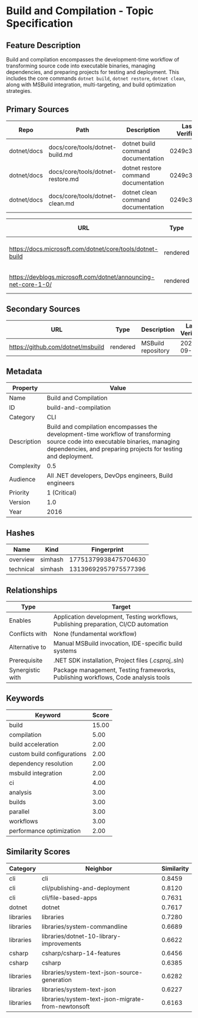 # Build and Compilation - Topic Specification

## Feature Description

Build and compilation encompasses the development-time workflow of transforming source code into executable binaries, managing dependencies, and preparing projects for testing and deployment. This includes the core commands `dotnet build`, `dotnet restore`, `dotnet clean`, along with MSBuild integration, multi-targeting, and build optimization strategies.

## Primary Sources

| Repo | Path | Description | Last Verified |
| --- | --- | --- | --- |
| dotnet/docs | docs/core/tools/dotnet-build.md | dotnet build command documentation | 0249c38f27 |
| dotnet/docs | docs/core/tools/dotnet-restore.md | dotnet restore command documentation | 0249c38f27 |
| dotnet/docs | docs/core/tools/dotnet-clean.md | dotnet clean command documentation | 0249c38f27 |

| URL | Type | Description | Last Verified |
| --- | --- | --- | --- |
| https://docs.microsoft.com/dotnet/core/tools/dotnet-build | rendered | Main dotnet build command documentation | 2025-09-20 |
| https://devblogs.microsoft.com/dotnet/announcing-net-core-1-0/ | rendered | Official .NET Core 1.0 announcement | 2025-09-20 |

## Secondary Sources

| URL | Type | Description | Last Verified |
| --- | --- | --- | --- |
| https://github.com/dotnet/msbuild | rendered | MSBuild repository | 2025-09-20 |

## Metadata

| Property | Value |
| --- | --- |
| Name | Build and Compilation |
| ID | build-and-compilation |
| Category | CLI |
| Description | Build and compilation encompasses the development-time workflow of transforming source code into executable binaries, managing dependencies, and preparing projects for testing and deployment. |
| Complexity | 0.5 |
| Audience | All .NET developers, DevOps engineers, Build engineers |
| Priority | 1 (Critical) |
| Version | 1.0 |
| Year | 2016 |

## Hashes

| Name | Kind | Fingerprint |
|------|------|-------------|
| overview | simhash | 17751379938475704630 |
| technical | simhash | 13139692957975577396 |

## Relationships

| Type | Target |
| --- | --- |
| Enables | Application development, Testing workflows, Publishing preparation, CI/CD automation |
| Conflicts with | None (fundamental workflow) |
| Alternative to | Manual MSBuild invocation, IDE-specific build systems |
| Prerequisite | .NET SDK installation, Project files (*.csproj,*.sln) |
| Synergistic with | Package management, Testing frameworks, Publishing workflows, Code analysis tools |

## Keywords

| Keyword | Score |
|---------|-------|
| build | 15.00 |
| compilation | 5.00 |
| build acceleration | 2.00 |
| custom build configurations | 2.00 |
| dependency resolution | 2.00 |
| msbuild integration | 2.00 |
| ci | 4.00 |
| analysis | 3.00 |
| builds | 3.00 |
| parallel | 3.00 |
| workflows | 3.00 |
| performance optimization | 2.00 |

## Similarity Scores

| Category | Neighbor | Similarity |
|----------|----------|------------|
| cli | cli | 0.8459 |
| cli | cli/publishing-and-deployment | 0.8120 |
| cli | cli/file-based-apps | 0.7631 |
| dotnet | dotnet | 0.7617 |
| libraries | libraries | 0.7280 |
| libraries | libraries/system-commandline | 0.6689 |
| libraries | libraries/dotnet-10-library-improvements | 0.6622 |
| csharp | csharp/csharp-14-features | 0.6456 |
| csharp | csharp | 0.6385 |
| libraries | libraries/system-text-json-source-generation | 0.6282 |
| libraries | libraries/system-text-json | 0.6227 |
| libraries | libraries/system-text-json-migrate-from-newtonsoft | 0.6163 |

